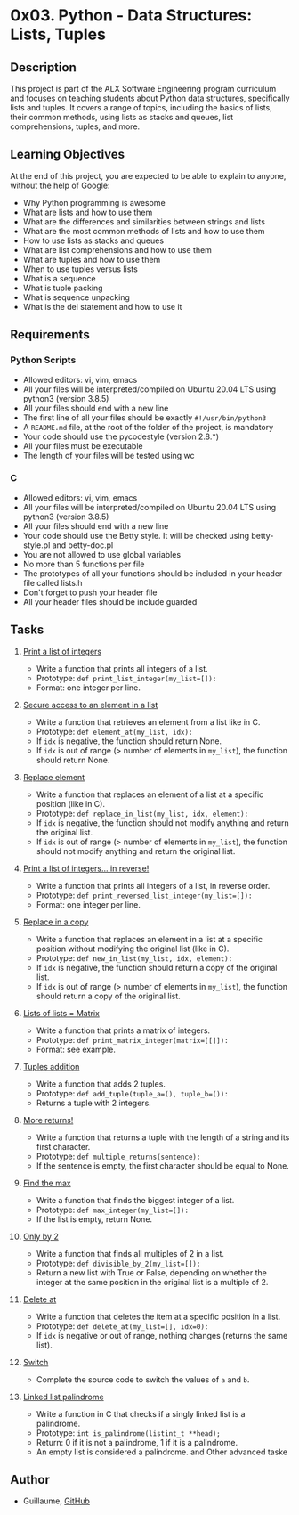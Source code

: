 # 0x03. Python - Data Structures: Lists, Tuples

## Description
This project is part of the ALX Software Engineering program curriculum and focuses on teaching students about Python data structures, specifically lists and tuples. It covers a range of topics, including the basics of lists, their common methods, using lists as stacks and queues, list comprehensions, tuples, and more.

## Learning Objectives
At the end of this project, you are expected to be able to explain to anyone, without the help of Google:

- Why Python programming is awesome
- What are lists and how to use them
- What are the differences and similarities between strings and lists
- What are the most common methods of lists and how to use them
- How to use lists as stacks and queues
- What are list comprehensions and how to use them
- What are tuples and how to use them
- When to use tuples versus lists
- What is a sequence
- What is tuple packing
- What is sequence unpacking
- What is the del statement and how to use it

## Requirements
### Python Scripts
- Allowed editors: vi, vim, emacs
- All your files will be interpreted/compiled on Ubuntu 20.04 LTS using python3 (version 3.8.5)
- All your files should end with a new line
- The first line of all your files should be exactly `#!/usr/bin/python3`
- A `README.md` file, at the root of the folder of the project, is mandatory
- Your code should use the pycodestyle (version 2.8.*)
- All your files must be executable
- The length of your files will be tested using wc

### C
- Allowed editors: vi, vim, emacs
- All your files will be interpreted/compiled on Ubuntu 20.04 LTS using python3 (version 3.8.5)
- All your files should end with a new line
- Your code should use the Betty style. It will be checked using betty-style.pl and betty-doc.pl
- You are not allowed to use global variables
- No more than 5 functions per file
- The prototypes of all your functions should be included in your header file called lists.h
- Don't forget to push your header file
- All your header files should be include guarded

## Tasks
1. [Print a list of integers](./0-print_list_integer.py)
   - Write a function that prints all integers of a list.
   - Prototype: `def print_list_integer(my_list=[]):`
   - Format: one integer per line.

2. [Secure access to an element in a list](./1-element_at.py)
   - Write a function that retrieves an element from a list like in C.
   - Prototype: `def element_at(my_list, idx):`
   - If `idx` is negative, the function should return None.
   - If `idx` is out of range (> number of elements in `my_list`), the function should return None.

3. [Replace element](./2-replace_in_list.py)
   - Write a function that replaces an element of a list at a specific position (like in C).
   - Prototype: `def replace_in_list(my_list, idx, element):`
   - If `idx` is negative, the function should not modify anything and return the original list.
   - If `idx` is out of range (> number of elements in `my_list`), the function should not modify anything and return the original list.

4. [Print a list of integers... in reverse!](./3-print_reversed_list_integer.py)
   - Write a function that prints all integers of a list, in reverse order.
   - Prototype: `def print_reversed_list_integer(my_list=[]):`
   - Format: one integer per line.

5. [Replace in a copy](./4-new_in_list.py)
   - Write a function that replaces an element in a list at a specific position without modifying the original list (like in C).
   - Prototype: `def new_in_list(my_list, idx, element):`
   - If `idx` is negative, the function should return a copy of the original list.
   - If `idx` is out of range (> number of elements in `my_list`), the function should return a copy of the original list.

6. [Lists of lists = Matrix](./6-print_matrix_integer.py)
   - Write a function that prints a matrix of integers.
   - Prototype: `def print_matrix_integer(matrix=[[]]):`
   - Format: see example.

7. [Tuples addition](./7-add_tuple.py)
   - Write a function that adds 2 tuples.
   - Prototype: `def add_tuple(tuple_a=(), tuple_b=()):`
   - Returns a tuple with 2 integers.

8. [More returns!](./8-multiple_returns.py)
   - Write a function that returns a tuple with the length of a string and its first character.
   - Prototype: `def multiple_returns(sentence):`
   - If the sentence is empty, the first character should be equal to None.

9. [Find the max](./9-max_integer.py)
   - Write a function that finds the biggest integer of a list.
   - Prototype: `def max_integer(my_list=[]):`
   - If the list is empty, return None.

10. [Only by 2](./10-divisible_by_2.py)
    - Write a function that finds all multiples of 2 in a list.
    - Prototype: `def divisible_by_2(my_list=[]):`
    - Return a new list with True or False, depending on whether the integer at the same position in the original list is a multiple of 2.

11. [Delete at](./11-delete_at.py)
    - Write a function that deletes the item at a specific position in a list.
    - Prototype: `def delete_at(my_list=[], idx=0):`
    - If `idx` is negative or out of range, nothing changes (returns the same list).

12. [Switch](./12-switch.py)
    - Complete the source code to switch the values of `a` and `b`.

13. [Linked list palindrome](./13-is_palindrome.c)
    - Write a function in C that checks if a singly linked list is a palindrome.
    - Prototype: `int is_palindrome(listint_t **head);`
    - Return: 0 if it is not a palindrome, 1 if it is a palindrome.
    - An empty list is considered a palindrome.
 and Other advanced taske

## Author
- Guillaume, [GitHub](https://github.com/Guillaume28)

